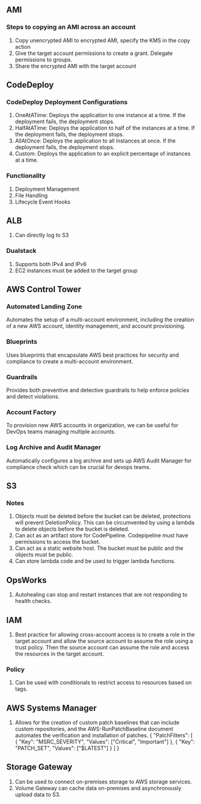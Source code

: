 ## AMI
### Steps to copying an AMI across an account
1. Copy unencrypted AMI to encrypted AMI, specify the KMS in the copy action
2. Give the target account permissions to create a grant. Delegate permissions to groups.
3. Share the encrypted AMI with the target account

## CodeDeploy
### CodeDeploy Deployment Configurations
1. OneAtATime: Deploys the application to one instance at a time. If the deployment fails, the deployment stops.
2. HalfAtATime: Deploys the application to half of the instances at a time. If the deployment fails, the deployment stops.
3. AllAtOnce: Deploys the application to all instances at once. If the deployment fails, the deployment stops.
4. Custom: Deploys the application to an explicit percentage of instances at a time.

### Functionality
1. Deployment Management
2. File Handling
3. Lifecycle Event Hooks

## ALB
1. Can directly log to S3

### Dualstack
1. Supports both IPv4 and IPv6
2. EC2 instances must be added to the target group

## AWS Control Tower
### Automated Landing Zone
Automates the setup of a multi-account environment, including the creation of a new AWS account, identity management, and account provisioning.

### Blueprints
Uses blueprints that encapsulate AWS best practices for security and compliance to create a multi-account environment.

### Guardrails
Provides both preventive and detective guardrails to help enforce policies and detect violations.

### Account Factory
To provision new AWS accounts in organization, we can be useful for DevOps teams managing multiple accounts.

### Log Archive and Audit Manager
Automatically configures a log archive and sets up AWS Audit Manager for compliance check which can be crucial for devops teams.

## S3
### Notes
1. Objects must be deleted before the bucket can be deleted, protections will prevent DeletionPolicy. This can be circumvented by using a lambda to delete objects before the bucket is deleted.
2. Can act as an artifact store for CodePipeline. Codepipeline must have permissions to access the bucket.
3. Can act as a static website host. The bucket must be public and the objects must be public.
4. Can store lambda code and be used to trigger lambda functions.

## OpsWorks
1. Autohealing can stop and restart instances that are not responding to health checks.

## IAM 
1. Best practice for allowing cross-account access is to create a role in the target account and allow the source account to assume the role using a trust policy.
Then the source account can assume the role and access the resources in the target account.
### Policy 
1. Can be used with conditionals to restrict access to resources based on tags.

## AWS Systems Manager
1. Allows for the creation of custom patch baselines that can include custom repositories, and the AWS-RunPatchBaseline document automates the verification and installation of patches.
{
    "PatchFilters": [
        {
            "Key": "MSRC_SEVERITY",
            "Values": ["Critical", "Important"]
        },
        {
            "Key": "PATCH_SET",
            "Values": ["$LATEST"]
        }
    ]
}

## Storage Gateway
1. Can be used to connect on-premises storage to AWS storage services.
2. Volume Gateway can cache data on-premises and asynchronously upload data to S3.
